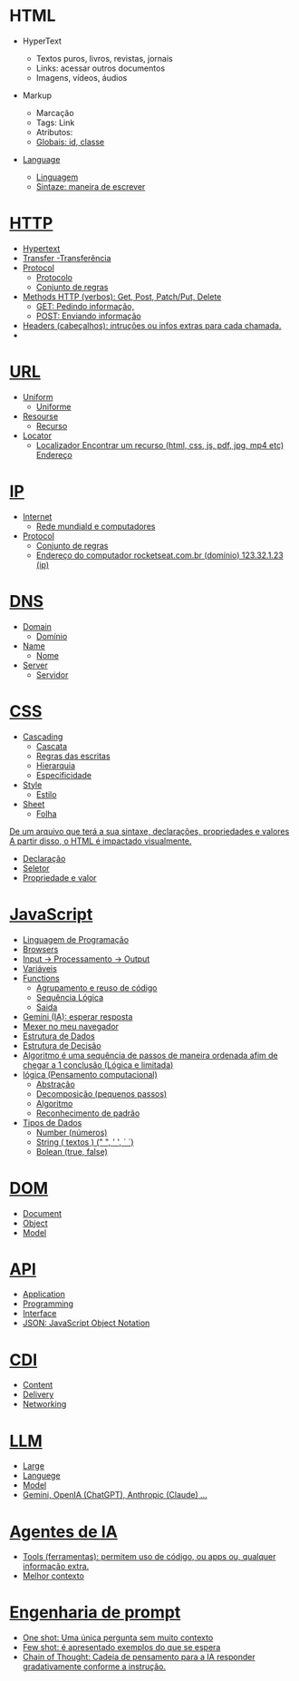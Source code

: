 # HTML

- HyperText
  - Textos puros, livros, revistas, jornais
  - Links: acessar outros documentos
  - Imagens, vídeos, áudios
- Markup

  - Marcação
  - Tags: <a> Link </a>
  - Atributos: <a href="https://rocketseat.com.br">
  - Globais: id, classe

- Language
  - Linguagem
  - Sintaze: maneira de escrever

# HTTP

- Hypertext
- Transfer
  -Transferência
- Protocol
  - Protocolo
  - Conjunto de regras
- Methods HTTP (verbos): Get, Post, Patch/Put, Delete
  - GET: Pedindo informação,
  - POST: Enviando informação
- Headers (cabeçalhos): intruções ou infos extras para cada chamada.
-

# URL

- Uniform
  - Uniforme
- Resourse
  - Recurso
- Locator
  - Localizador
    Encontrar um recurso (html, css, js, pdf, jpg, mp4 etc)
    Endereço

# IP

- Internet
  - Rede mundiald e computadores
- Protocol
  - Conjunto de regras
  - Endereço do computador
    rocketseat.com.br (domínio)
    123.32.1.23 (ip)

# DNS

- Domain
  - Domínio
- Name
  - Nome
- Server
  - Servidor

# CSS

- Cascading
  - Cascata
  - Regras das escritas
  - Hierarquia
  - Especificidade
- Style
  - Estilo
- Sheet
  - Folha

De um arquivo que terá a sua sintaxe, declarações, propriedades
e valores
A partir disso, o HTML é impactado visualmente.

- Declaração
- Seletor
- Propriedade e valor

# JavaScript

- Linguagem de Programação
- Browsers
- Input -> Processamento -> Output
- Variáveis
- Functions
  - Agrupamento e reuso de código
  - Sequência Lógica
  - Saida
- Gemini (IA): esperar resposta
- Mexer no meu navegador
- Estrutura de Dados
- Estrutura de Decisão
- Algoritmo é uma sequência de passos de maneira ordenada afim de chegar a 1 conclusão (Lógica e limitada)
- lógica (Pensamento computacional)
  - Abstração
  - Decomposição (pequenos passos)
  - Algoritmo
  - Reconhecimento de padrão
- Tipos de Dados
  - Number (números)
  - String ( textos ) (" ", ' ', ´ ´)
  - Bolean (true, false)

# DOM

- Document
- Object
- Model

# API

- Application
- Programming
- Interface
- JSON: JavaScript Object Notation

# CDI

- Content
- Delivery
- Networking

# LLM

- Large
- Languege
- Model
- Gemini, OpenIA (ChatGPT), Anthropic (Claude) ...

# Agentes de IA

- Tools (ferramentas): permitem uso de código, ou apps ou, qualquer
  informação extra.
- Melhor contexto

# Engenharia de prompt

- One shot: Uma única pergunta sem muito contexto
- Few shot: é apresentado exemplos do que se espera
- Chain of Thought: Cadeia de pensamento para a IA responder gradativamente conforme a instrução.
